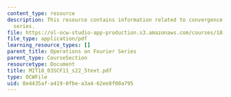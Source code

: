 ```yaml
---
content_type: resource
description: This resource contains information related to convergence of fourier
  series.
file: https://ol-ocw-studio-app-production.s3.amazonaws.com/courses/18-03sc-differential-equations-fall-2011/8e4435afa4190fbea3a462ee8f00a795_MIT18_03SCF11_s22_5text.pdf
file_type: application/pdf
learning_resource_types: []
parent_title: Operations on Fourier Series
parent_type: CourseSection
resourcetype: Document
title: MIT18_03SCF11_s22_5text.pdf
type: OCWFile
uid: 8e4435af-a419-0fbe-a3a4-62ee8f00a795
---
```

